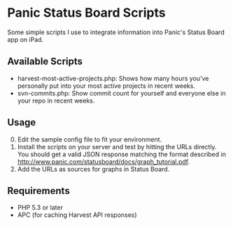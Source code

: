 Panic Status Board Scripts
==========================

Some simple scripts I use to integrate information into Panic's Status Board app on iPad.


Available Scripts
-----------------

* harvest-most-active-projects.php: Shows how many hours you've personally put into your most active projects in recent weeks.
* svn-commits.php: Show commit count for yourself and everyone else in your repo in recent weeks.


Usage
-----

0. Edit the sample config file to fit your environment.
0. Install the scripts on your server and test by hitting the URLs directly.  You should get a valid JSON response matching the format described in <http://www.panic.com/statusboard/docs/graph_tutorial.pdf>.
0. Add the URLs as sources for graphs in Status Board.


Requirements
------------

* PHP 5.3 or later
* APC (for caching Harvest API responses)
